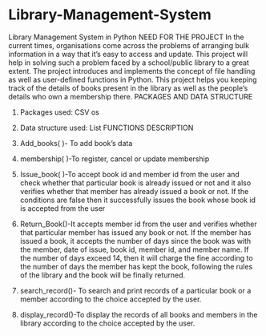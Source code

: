 # Library-Management-System
Library Management System in Python
NEED  FOR  THE  PROJECT
In the current times, organisations  come across the  problems of arranging bulk information in a way that it’s easy to access and update.
This project will help in solving such a problem faced by a school/public library to a great extent.
The project introduces and implements the concept of file handling as well as user-defined functions in Python.
This project helps you keeping track of the details of books present in the library as well as the people’s details who own a membership there.
PACKAGES AND DATA STRUCTURE

1. Packages used:
CSV
os
2. Data structure used:
List
FUNCTIONS DESCRIPTION

1. Add_books( )- To add book’s data
2. membership( )-To register, cancel or update membership
3. Issue_book( )-To accept book id and member id from the user and check whether that particular book is already issued or not and it also verifies whether that member has already issued a book or not. If the conditions are false then it successfully issues the book whose book id is accepted from the user 
4. Return_Book()-It accepts member id from the user and verifies whether that particular member has issued any book or not. If the member has issued a book, it accepts the number of days since the book was with the member, date of issue, book id, member id, and member name. If the number of days exceed 14, then it will charge the fine according to the number of days the member has kept the book, following the rules of the library and the book will be finally returned.
5. search_record()- To search and print records of a particular book or a member according to the choice accepted by the user.
6. display_record()-To display the records of all books and members in the library according to the choice accepted by the user.

